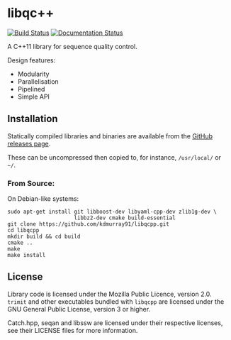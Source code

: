 libqc++
=======

[![Build
Status](https://travis-ci.org/kdmurray91/libqcpp.svg?branch=master)](https://travis-ci.org/kdmurray91/libqcpp)
[![Documentation
Status](https://readthedocs.org/projects/qcpp/badge/?version=latest)](http://qcpp.readthedocs.org/en/latest/?badge=latest)

A C++11 library for sequence quality control.

Design features:

- Modularity
- Parallelisation
- Pipelined
- Simple API

Installation
------------

Statically compiled libraries and binaries are available from the
[GitHub releases page](https://github.com/kdmurray91/libqcpp/releases).

These can be uncompressed then copied to, for instance, `/usr/local/` or `~/`.

### From Source:

On Debian-like systems:

    sudo apt-get install git libboost-dev libyaml-cpp-dev zlib1g-dev \
                         libbz2-dev cmake build-essential
    git clone https://github.com/kdmurray91/libqcpp.git
    cd libqcpp
    mkdir build && cd build
    cmake ..
    make
    make install

License
-------

Library code is licensed under the Mozilla Public Licence, version 2.0.
`trimit` and other executables bundled with `libqcpp` are licensed under the
GNU General Public License, version 3 or higher.

Catch.hpp, seqan and libssw are licensed under their respective licenses, see
their LICENSE files for more information.
